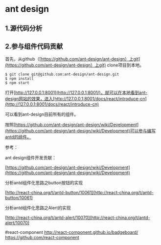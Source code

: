 # ant design

## 1.源代码分析





## 2.参与组件代码贡献

首先，从github（[https://github.com/ant-design/ant-design）上git](https://github.com/ant-design/ant-design）上git) clone项目到本地。

```
$ git clone git@github.com:ant-design/ant-design.git
$ npm install
$ npm start
```

打开[http://127.0.0.1:8001](http://127.0.0.1:8001/)，就可以在本地看到ant-design网站的效果，进入[http://127.0.0.1:8001/docs/react/introduce-cn](http://127.0.0.1:8001/docs/react/introduce-cn)

可以看到ant-design目前所有的组件。

按照[https://github.com/ant-design/ant-design/wiki/Development](https://github.com/ant-design/ant-design/wiki/Development)可以参与编写antd的组件。

参考：

ant design组件开发贡献：

[https://github.com/ant-design/ant-design/wiki/Development](https://github.com/ant-design/ant-design/wiki/Development)

分析antd组件化思路之button按钮的实现

[http://react-china.org/t/antd-button/10061](http://react-china.org/t/antd-button/10061)

分析antd组件化思路之Alert的实现

[http://react-china.org/t/antd-alert/10070](http://react-china.org/t/antd-alert/10070)



#react-component
http://react-component.github.io/badgeboard/
https://github.com/react-component

